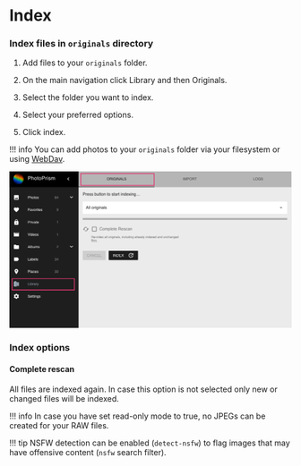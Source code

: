 # Index #

### Index files in `originals` directory ###

1. Add files to your `originals` folder.

2. On the main navigation click Library and then Originals.

3. Select the folder you want to index.

4. Select your preferred options.

5. Click index.

!!! info
    You can add photos to your `originals` folder via your filesystem or using [WebDav](webdav.md).


![Screenshot](img/index.png)

### Index options ###
#### Complete rescan ####
All files are indexed again.
In case this option is not selected only new or changed files will be indexed.

!!! info
    In case you have set read-only mode to true, no JPEGs can be created for your RAW files.
    
!!! tip 
    NSFW detection can be enabled (`detect-nsfw`) to flag images that may have offensive content (`nsfw` search filter).
   

